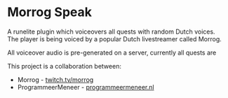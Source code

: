 # Morrog Speak
A runelite plugin which voiceovers all quests with random Dutch voices.  
The player is being voiced by a popular Dutch livestreamer called Morrog.  

All voiceover audio is pre-generated on a server, currently all quests are 

This project is a collaboration between:  
* Morrog - [twitch.tv/morrog](https://twitch.tv/morrog)  
* ProgrammeerMeneer -  [programmeermeneer.nl](https://programmeermeneer.nl)